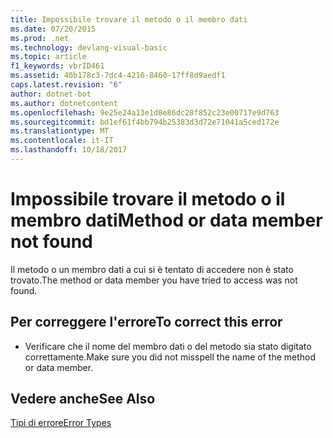 ```yaml
---
title: Impossibile trovare il metodo o il membro dati
ms.date: 07/20/2015
ms.prod: .net
ms.technology: devlang-visual-basic
ms.topic: article
f1_keywords: vbrID461
ms.assetid: 40b178c3-7dc4-4216-8460-17ff8d9aedf1
caps.latest.revision: "6"
author: dotnet-bot
ms.author: dotnetcontent
ms.openlocfilehash: 9e25e24a13e1d8e86dc28f852c23e00717e9d763
ms.sourcegitcommit: bd1ef61f4bb794b25383d3d72e71041a5ced172e
ms.translationtype: MT
ms.contentlocale: it-IT
ms.lasthandoff: 10/18/2017
---
```

# <a name="method-or-data-member-not-found"></a><span data-ttu-id="1d1bd-102">Impossibile trovare il metodo o il membro dati</span><span class="sxs-lookup"><span data-stu-id="1d1bd-102">Method or data member not found</span></span>
<span data-ttu-id="1d1bd-103">Il metodo o un membro dati a cui si è tentato di accedere non è stato trovato.</span><span class="sxs-lookup"><span data-stu-id="1d1bd-103">The method or data member you have tried to access was not found.</span></span>  
  
## <a name="to-correct-this-error"></a><span data-ttu-id="1d1bd-104">Per correggere l'errore</span><span class="sxs-lookup"><span data-stu-id="1d1bd-104">To correct this error</span></span>  
  
-   <span data-ttu-id="1d1bd-105">Verificare che il nome del membro dati o del metodo sia stato digitato correttamente.</span><span class="sxs-lookup"><span data-stu-id="1d1bd-105">Make sure you did not misspell the name of the method or data member.</span></span>  
  
## <a name="see-also"></a><span data-ttu-id="1d1bd-106">Vedere anche</span><span class="sxs-lookup"><span data-stu-id="1d1bd-106">See Also</span></span>  
 [<span data-ttu-id="1d1bd-107">Tipi di errore</span><span class="sxs-lookup"><span data-stu-id="1d1bd-107">Error Types</span></span>](../../visual-basic/programming-guide/language-features/error-types.md)

